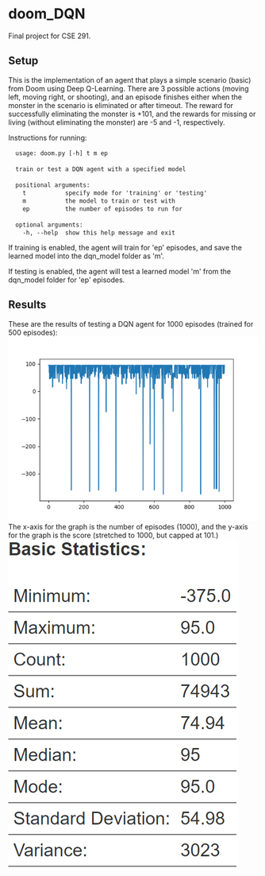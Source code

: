 # doom_DQN
Final project for CSE 291.

## Setup
This is the implementation of an agent that plays a simple scenario (basic) from Doom using Deep Q-Learning.
There are 3 possible actions (moving left, moving right, or shooting), and an episode finishes either when the monster in the scenario is eliminated or after timeout. The reward for successfully eliminating the monster is +101, and the rewards for missing or living (without eliminating the monster) are -5 and -1, respectively.
 
Instructions for running:
```
  usage: doom.py [-h] t m ep

  train or test a DQN agent with a specified model

  positional arguments:
    t           specify mode for 'training' or 'testing'
    m           the model to train or test with
    ep          the number of episodes to run for

  optional arguments:
    -h, --help  show this help message and exit
```
If training is enabled, the agent will train for 'ep' episodes, and save the learned model into the dqn_model folder as 'm'. 

If testing is enabled, the agent will test a learned model 'm' from the dqn_model folder for 'ep' episodes.

## Results
These are the results of testing a DQN agent for 1000 episodes (trained for 500 episodes):
![Graph (max score is 101)](https://github.com/danielytan/doom_DQN/blob/master/results/500training%2C1000testing.png)
The x-axis for the graph is the number of episodes (1000), and the y-axis for the graph is the score (stretched to 1000, but capped at 101.)
![Statistics](https://github.com/danielytan/doom_DQN/blob/master/results/500training%2C1000testing_stats.png)
